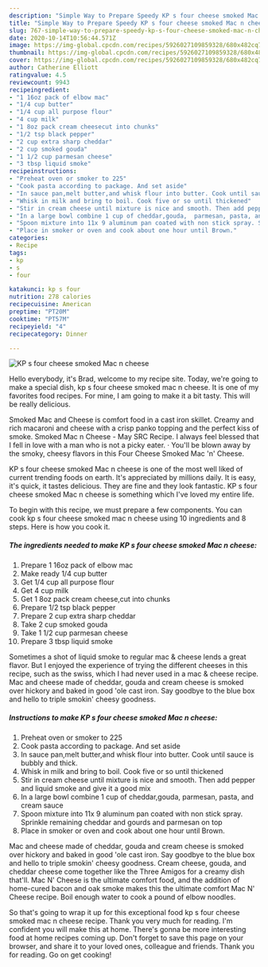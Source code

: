 ```yaml
---
description: "Simple Way to Prepare Speedy KP s four cheese smoked Mac n cheese"
title: "Simple Way to Prepare Speedy KP s four cheese smoked Mac n cheese"
slug: 767-simple-way-to-prepare-speedy-kp-s-four-cheese-smoked-mac-n-cheese
date: 2020-10-14T10:56:44.571Z
image: https://img-global.cpcdn.com/recipes/5926027109859328/680x482cq70/kp-s-four-cheese-smoked-mac-n-cheese-recipe-main-photo.jpg
thumbnail: https://img-global.cpcdn.com/recipes/5926027109859328/680x482cq70/kp-s-four-cheese-smoked-mac-n-cheese-recipe-main-photo.jpg
cover: https://img-global.cpcdn.com/recipes/5926027109859328/680x482cq70/kp-s-four-cheese-smoked-mac-n-cheese-recipe-main-photo.jpg
author: Catherine Elliott
ratingvalue: 4.5
reviewcount: 9943
recipeingredient:
- "1 16oz pack of elbow mac"
- "1/4 cup butter"
- "1/4 cup all purpose flour"
- "4 cup milk"
- "1 8oz pack cream cheesecut into chunks"
- "1/2 tsp black pepper"
- "2 cup extra sharp cheddar"
- "2 cup smoked gouda"
- "1 1/2 cup parmesan cheese"
- "3 tbsp liquid smoke"
recipeinstructions:
- "Preheat oven or smoker to 225"
- "Cook pasta according to package. And set aside"
- "In sauce pan,melt butter,and whisk flour into butter. Cook until sauce is bubbly and thick."
- "Whisk in milk and bring to boil. Cook five or so until thickened"
- "Stir in cream cheese until mixture is nice and smooth. Then add pepper and liquid smoke and give it a good mix"
- "In a large bowl combine 1 cup of cheddar,gouda,  parmesan, pasta, and cream sauce"
- "Spoon mixture into 11x 9 aluminum pan coated with non stick spray. Sprinkle remaining cheddar and gourds and parmesan on top"
- "Place in smoker or oven and cook about one hour until Brown."
categories:
- Recipe
tags:
- kp
- s
- four

katakunci: kp s four 
nutrition: 278 calories
recipecuisine: American
preptime: "PT20M"
cooktime: "PT57M"
recipeyield: "4"
recipecategory: Dinner

---
```



![KP s four cheese smoked Mac n cheese](https://img-global.cpcdn.com/recipes/5926027109859328/680x482cq70/kp-s-four-cheese-smoked-mac-n-cheese-recipe-main-photo.jpg)

Hello everybody, it's Brad, welcome to my recipe site. Today, we're going to make a special dish, kp s four cheese smoked mac n cheese. It is one of my favorites food recipes. For mine, I am going to make it a bit tasty. This will be really delicious.

Smoked Mac and Cheese is comfort food in a cast iron skillet. Creamy and rich macaroni and cheese with a crisp panko topping and the perfect kiss of smoke. Smoked Mac n Cheese - May SRC Recipe. I always feel blessed that I fell in love with a man who is not a picky eater. · You&#39;ll be blown away by the smoky, cheesy flavors in this Four Cheese Smoked Mac &#39;n&#39; Cheese.

KP s four cheese smoked Mac n cheese is one of the most well liked of current trending foods on earth. It's appreciated by millions daily. It is easy, it's quick, it tastes delicious. They are fine and they look fantastic. KP s four cheese smoked Mac n cheese is something which I've loved my entire life.


To begin with this recipe, we must prepare a few components. You can cook kp s four cheese smoked mac n cheese using 10 ingredients and 8 steps. Here is how you cook it.

<!--inarticleads1-->

##### The ingredients needed to make KP s four cheese smoked Mac n cheese:

1. Prepare 1 16oz pack of elbow mac
1. Make ready 1/4 cup butter
1. Get 1/4 cup all purpose flour
1. Get 4 cup milk
1. Get 1 8oz pack cream cheese,cut into chunks
1. Prepare 1/2 tsp black pepper
1. Prepare 2 cup extra sharp cheddar
1. Take 2 cup smoked gouda
1. Take 1 1/2 cup parmesan cheese
1. Prepare 3 tbsp liquid smoke


Sometimes a shot of liquid smoke to regular mac &amp; cheese lends a great flavor. But I enjoyed the experience of trying the different cheeses in this recipe, such as the swiss, which I had never used in a mac &amp; cheese recipe. Mac and cheese made of cheddar, gouda and cream cheese is smoked over hickory and baked in good &#39;ole cast iron. Say goodbye to the blue box and hello to triple smokin&#39; cheesy goodness. 

<!--inarticleads2-->

##### Instructions to make KP s four cheese smoked Mac n cheese:

1. Preheat oven or smoker to 225
1. Cook pasta according to package. And set aside
1. In sauce pan,melt butter,and whisk flour into butter. Cook until sauce is bubbly and thick.
1. Whisk in milk and bring to boil. Cook five or so until thickened
1. Stir in cream cheese until mixture is nice and smooth. Then add pepper and liquid smoke and give it a good mix
1. In a large bowl combine 1 cup of cheddar,gouda,  parmesan, pasta, and cream sauce
1. Spoon mixture into 11x 9 aluminum pan coated with non stick spray. Sprinkle remaining cheddar and gourds and parmesan on top
1. Place in smoker or oven and cook about one hour until Brown.


Mac and cheese made of cheddar, gouda and cream cheese is smoked over hickory and baked in good &#39;ole cast iron. Say goodbye to the blue box and hello to triple smokin&#39; cheesy goodness. Cream cheese, gouda, and cheddar cheese come together like the Three Amigos for a creamy dish that&#39;ll. Mac N&#39; Cheese is the ultimate comfort food, and the addition of home-cured bacon and oak smoke makes this the ultimate comfort Mac N&#39; Cheese recipe. Boil enough water to cook a pound of elbow noodles. 

So that's going to wrap it up for this exceptional food kp s four cheese smoked mac n cheese recipe. Thank you very much for reading. I'm confident you will make this at home. There's gonna be more interesting food at home recipes coming up. Don't forget to save this page on your browser, and share it to your loved ones, colleague and friends. Thank you for reading. Go on get cooking!
